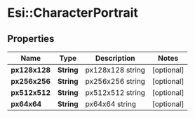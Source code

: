 # Esi::CharacterPortrait

## Properties
Name | Type | Description | Notes
------------ | ------------- | ------------- | -------------
**px128x128** | **String** | px128x128 string | [optional] 
**px256x256** | **String** | px256x256 string | [optional] 
**px512x512** | **String** | px512x512 string | [optional] 
**px64x64** | **String** | px64x64 string | [optional] 


